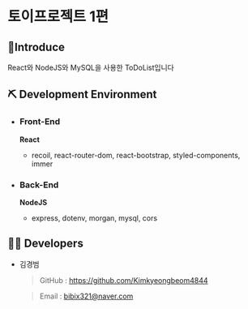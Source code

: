 # 토이프로젝트 1편

## 🔎Introduce

React와 NodeJS와 MySQL을 사용한 ToDoList입니다

## ⛏ Development Environment

- ### Front-End

  <b>React</b>

  - recoil, react-router-dom, react-bootstrap, styled-components, immer

- ### Back-End
  <b>NodeJS</b>
  - express, dotenv, morgan, mysql, cors

## 👨‍💻 Developers

- 김경범

  > GitHub : https://github.com/Kimkyeongbeom4844

  > Email : bibix321@naver.com
